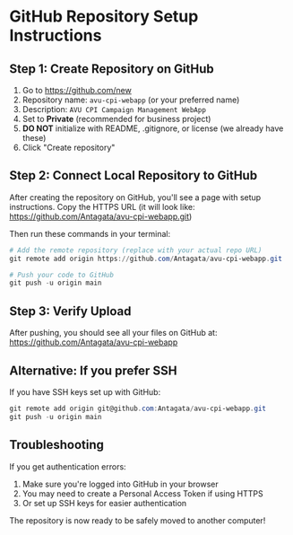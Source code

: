 # GitHub Repository Setup Instructions

## Step 1: Create Repository on GitHub

1. Go to https://github.com/new
2. Repository name: `avu-cpi-webapp` (or your preferred name)
3. Description: `AVU CPI Campaign Management WebApp`
4. Set to **Private** (recommended for business project)
5. **DO NOT** initialize with README, .gitignore, or license (we already have these)
6. Click "Create repository"

## Step 2: Connect Local Repository to GitHub

After creating the repository on GitHub, you'll see a page with setup instructions.
Copy the HTTPS URL (it will look like: https://github.com/Antagata/avu-cpi-webapp.git)

Then run these commands in your terminal:

```powershell
# Add the remote repository (replace with your actual repo URL)
git remote add origin https://github.com/Antagata/avu-cpi-webapp.git

# Push your code to GitHub
git push -u origin main
```

## Step 3: Verify Upload

After pushing, you should see all your files on GitHub at:
https://github.com/Antagata/avu-cpi-webapp

## Alternative: If you prefer SSH

If you have SSH keys set up with GitHub:
```powershell
git remote add origin git@github.com:Antagata/avu-cpi-webapp.git
git push -u origin main
```

## Troubleshooting

If you get authentication errors:
1. Make sure you're logged into GitHub in your browser
2. You may need to create a Personal Access Token if using HTTPS
3. Or set up SSH keys for easier authentication

The repository is now ready to be safely moved to another computer!